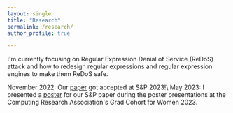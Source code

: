 ```yaml
---
layout: single
title: "Research"
permalink: /research/
author_profile: true

---
```

I'm currently focusing on Regular Expression Denial of Service (ReDoS) attack and how to redesign regular expressions and regular expression engines to make them ReDoS safe.

November 2022: Our [paper](https://arxiv.org/pdf/2212.07979.pdf) got accepted at S&P 2023!\\
May 2023: I presented a [poster](/files/PosterCRA.pdf) for our S&P paper during the poster presentations at the Computing Research Association's Grad Cohort for Women 2023.